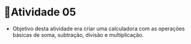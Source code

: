 # :notebook:Atividade 05

- Objetivo desta atividade era criar uma calculadora com as operações básicas de soma, subtração, divisão e multiplicação.

  

  

